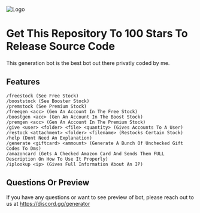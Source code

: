 
![Logo](https://i.imgur.com/H9hgTQP.png)


# Get This Repository To 100 Stars To Release Source Code

This generation bot is the best bot out there privatly coded by me.


## Features
```
/freestock (See Free Stock)
/booststock (See Booster Stock)
/premstock (See Premium Stock)
/freegen <acc> (Gen An Account In The Free Stock)
/boostgen <acc> (Gen An Account In The Boost Stock)
/premgen <acc> (Gen An Account In The Premium Stock)
/give <user> <folder> <file> <quantity> (Gives Accounts To A User)
/restock <attachment> <folder> <filename> (Restocks Certain Stock)
/help (Dont Need An Explanation)
/generate <giftcard> <ammount> (Generate A Bunch Of Unchecked Gift Codes To Dms)
/amazoncard (Gets A Checked Amazon Card And Sends Them FULL Description On How To Use It Properly)
/iplookup <ip> (Gives Full Information About An IP)
```



## Questions Or Preview

If you have any questions or want to see preview of bot, please reach out to us at https://discord.gg/generator


